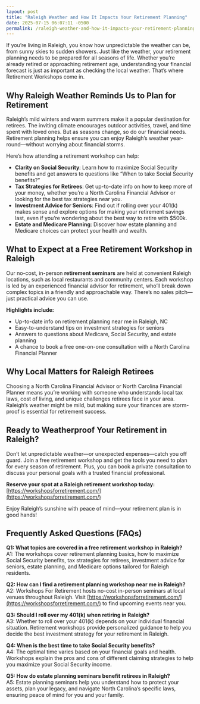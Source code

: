 ```yaml
---
layout: post
title: "Raleigh Weather and How It Impacts Your Retirement Planning"
date: 2025-07-15 06:07:11 -0500
permalink: /raleigh-weather-and-how-it-impacts-your-retirement-planning/
---
```

If you’re living in Raleigh, you know how unpredictable the weather can be, from sunny skies to sudden showers. Just like the weather, your retirement planning needs to be prepared for all seasons of life. Whether you’re already retired or approaching retirement age, understanding your financial forecast is just as important as checking the local weather. That’s where Retirement Workshops come in.

## Why Raleigh Weather Reminds Us to Plan for Retirement

Raleigh’s mild winters and warm summers make it a popular destination for retirees. The inviting climate encourages outdoor activities, travel, and time spent with loved ones. But as seasons change, so do our financial needs. Retirement planning helps ensure you can enjoy Raleigh’s weather year-round—without worrying about financial storms.

Here’s how attending a retirement workshop can help:

- **Clarity on Social Security**: Learn how to maximize Social Security benefits and get answers to questions like “When to take Social Security benefits?”
- **Tax Strategies for Retirees**: Get up-to-date info on how to keep more of your money, whether you’re a North Carolina Financial Advisor or looking for the best tax strategies near you.
- **Investment Advice for Seniors**: Find out if rolling over your 401(k) makes sense and explore options for making your retirement savings last, even if you’re wondering about the best way to retire with $500k.
- **Estate and Medicare Planning**: Discover how estate planning and Medicare choices can protect your health and wealth.

## What to Expect at a Free Retirement Workshop in Raleigh

Our no-cost, in-person **retirement seminars** are held at convenient Raleigh locations, such as local restaurants and community centers. Each workshop is led by an experienced financial advisor for retirement, who’ll break down complex topics in a friendly and approachable way. There’s no sales pitch—just practical advice you can use.

**Highlights include:**
- Up-to-date info on retirement planning near me in Raleigh, NC
- Easy-to-understand tips on investment strategies for seniors
- Answers to questions about Medicare, Social Security, and estate planning
- A chance to book a free one-on-one consultation with a North Carolina Financial Planner

## Why Local Matters for Raleigh Retirees

Choosing a North Carolina Financial Advisor or North Carolina Financial Planner means you’re working with someone who understands local tax laws, cost of living, and unique challenges retirees face in your area. Raleigh’s weather might be mild, but making sure your finances are storm-proof is essential for retirement success.

## Ready to Weatherproof Your Retirement in Raleigh?

Don’t let unpredictable weather—or unexpected expenses—catch you off guard. Join a free retirement workshop and get the tools you need to plan for every season of retirement. Plus, you can book a private consultation to discuss your personal goals with a trusted financial professional.

**Reserve your spot at a Raleigh retirement workshop today:**  
[https://workshopsforretirement.com/](https://workshopsforretirement.com/)

Enjoy Raleigh’s sunshine with peace of mind—your retirement plan is in good hands!

## Frequently Asked Questions (FAQs)

**Q1: What topics are covered in a free retirement workshop in Raleigh?**  
A1: The workshops cover retirement planning basics, how to maximize Social Security benefits, tax strategies for retirees, investment advice for seniors, estate planning, and Medicare options tailored for Raleigh residents.

**Q2: How can I find a retirement planning workshop near me in Raleigh?**  
A2: Workshops For Retirement hosts no-cost in-person seminars at local venues throughout Raleigh. Visit [https://workshopsforretirement.com/](https://workshopsforretirement.com/) to find upcoming events near you.

**Q3: Should I roll over my 401(k) when retiring in Raleigh?**  
A3: Whether to roll over your 401(k) depends on your individual financial situation. Retirement workshops provide personalized guidance to help you decide the best investment strategy for your retirement in Raleigh.

**Q4: When is the best time to take Social Security benefits?**  
A4: The optimal time varies based on your financial goals and health. Workshops explain the pros and cons of different claiming strategies to help you maximize your Social Security income.

**Q5: How do estate planning seminars benefit retirees in Raleigh?**  
A5: Estate planning seminars help you understand how to protect your assets, plan your legacy, and navigate North Carolina’s specific laws, ensuring peace of mind for you and your family.

<script type="application/ld+json">
{
  "@context": "https://schema.org",
  "@type": "BlogPosting",
  "headline": "Raleigh Weather and How It Impacts Your Retirement Planning",
  "description": "Explore how Raleigh's weather influences retirement planning and learn about free, local retirement workshops that provide valuable insights on Social Security, taxes, investments, and more.",
  "image": "https://workshopsforretirement.com/images/raleigh-retirement.jpg",
  "author": {
    "@type": "Person",
    "name": "Workshops For Retirement"
  },
  "publisher": {
    "@type": "Person",
    "name": "Workshops For Retirement"
  },
  "datePublished": "2024-06-01",
  "mainEntityOfPage": {
    "@type": "WebPage",
    "@id": "https://workshopsforretirement.com/raleigh-weather-retirement-planning"
  },
  "keywords": "Retirement planning, Retirement seminars, Retirement workshops, Retirement planning near me, Free retirement workshop, How to maximize Social Security, Tax strategies for retirees, Financial advisor for retirement, Investment advice for seniors, Should I roll over my 401(k)?, Best way to retire with $500k, When to take Social Security benefits, Estate planning seminar, Medicare, Social Security, Estate Planning",
  "articleBody": "If you’re living in Raleigh, you know how unpredictable the weather can be, from sunny skies to sudden showers. Just like the weather, your retirement planning needs to be prepared for all seasons of life. Whether you’re already retired or approaching retirement age, understanding your financial forecast is just as important as checking the local weather. That’s where Retirement Workshops come in. Raleigh’s mild winters and warm summers make it a popular destination for retirees. The inviting climate encourages outdoor activities, travel, and time spent with loved ones. But as seasons change, so do our financial needs. Retirement planning helps ensure you can enjoy Raleigh’s weather year-round—without worrying about financial storms. Here’s how attending a retirement workshop can help: Clarity on Social Security: Learn how to maximize Social Security benefits and get answers to questions like 'When to take Social Security benefits?' Tax Strategies for Retirees: Get up-to-date info on how to keep more of your money, whether you’re a North Carolina Financial Advisor or looking for the best tax strategies near you. Investment Advice for Seniors: Find out if rolling over your 401(k) makes sense and explore options for making your retirement savings last, even if you’re wondering about the best way to retire with $500k. Estate and Medicare Planning: Discover how estate planning and Medicare choices can protect your health and wealth. Our no-cost, in-person retirement seminars are held at convenient Raleigh locations, such as local restaurants and community centers. Each workshop is led by an experienced financial advisor for retirement, who’ll break down complex topics in a friendly and approachable way. There’s no sales pitch—just practical advice you can use. Highlights include: Up-to-date info on retirement planning near me in Raleigh, NC Easy-to-understand tips on investment strategies for seniors Answers to questions about Medicare, Social Security, and estate planning A chance to book a free one-on-one consultation with a North Carolina Financial Planner Choosing a North Carolina Financial Advisor or North Carolina Financial Planner means you’re working with someone who understands local tax laws, cost of living, and unique challenges retirees face in your area. Raleigh’s weather might be mild, but making sure your finances are storm-proof is essential for retirement success. Don’t let unpredictable weather—or unexpected expenses—catch you off guard. Join a free retirement workshop and get the tools you need to plan for every season of retirement. Plus, you can book a private consultation to discuss your personal goals with a trusted financial professional. Reserve your spot at a Raleigh retirement workshop today: https://workshopsforretirement.com/ Enjoy Raleigh’s sunshine with peace of mind—your retirement plan is in good hands!"
}
</script>

<script type="application/ld+json">
{
  "@context": "https://schema.org",
  "@type": "FAQPage",
  "mainEntity": [
    {
      "@type": "Question",
      "name": "What topics are covered in a free retirement workshop in Raleigh?",
      "acceptedAnswer": {
        "@type": "Answer",
        "text": "The workshops cover retirement planning basics, how to maximize Social Security benefits, tax strategies for retirees, investment advice for seniors, estate planning, and Medicare options tailored for Raleigh residents."
      }
    },
    {
      "@type": "Question",
      "name": "How can I find a retirement planning workshop near me in Raleigh?",
      "acceptedAnswer": {
        "@type": "Answer",
        "text": "Workshops For Retirement hosts no-cost in-person seminars at local venues throughout Raleigh. Visit https://workshopsforretirement.com/ to find upcoming events near you."
      }
    },
    {
      "@type": "Question",
      "name": "Should I roll over my 401(k) when retiring in Raleigh?",
      "acceptedAnswer": {
        "@type": "Answer",
        "text": "Whether to roll over your 401(k) depends on your individual financial situation. Retirement workshops provide personalized guidance to help you decide the best investment strategy for your retirement in Raleigh."
      }
    },
    {
      "@type": "Question",
      "name": "When is the best time to take Social Security benefits?",
      "acceptedAnswer": {
        "@type": "Answer",
        "text": "The optimal time varies based on your financial goals and health. Workshops explain the pros and cons of different claiming strategies to help you maximize your Social Security income."
      }
    },
    {
      "@type": "Question",
      "name": "How do estate planning seminars benefit retirees in Raleigh?",
      "acceptedAnswer": {
        "@type": "Answer",
        "text": "Estate planning seminars help you understand how to protect your assets, plan your legacy, and navigate North Carolina’s specific laws, ensuring peace of mind for you and your family."
      }
    }
  ]
}
</script>